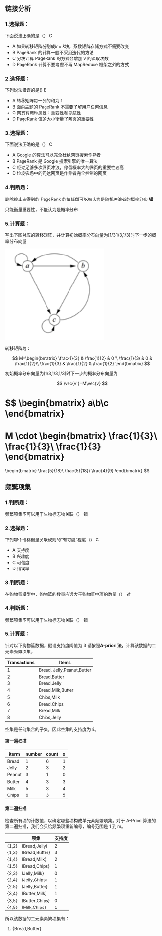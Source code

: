 ## 链接分析

### 1.选择题：

下面说法正确的是（）
C

- A 如果转移矩阵分割成$k\times k$块，系数矩阵存储方式不需要改变
- B PageRank 的计算一般不采用迭代的方法
- C 分块计算 PageRank 的方式会增加 v 的读取次数
- D PageRank 计算不要考虑不再 MapReduce 框架之外的方式

### 2.选择题：

下列说法错误的是()
B

- A 转移矩阵每一列的和为 1
- B 面向主题的 PageRank 不需要了解用户任何信息
- C 网页有两种属性：重要性和导航性
- D PageRank 值的大小衡量了网页的重要性

### 3.选择题：

下面说法正确的是（）
C

- A Google 的算法可以完全杜绝网页搜索作弊者
- B PageRank 是 Google 搜索引擎的唯一算法
- C 经过足够多次网页冲浪，停留概率大的网页的重要性较高
- D 垃圾农场中的可达网页是作弊者完全控制的网页

### 4.判断题：

删除终止点得到的 PageRank 的值任然可以被认为是随机冲浪者的概率分布
**错**

只能衡量重要性，不能认为是概率分布

### 5.计算题：

写出下图对应的转移矩阵，并计算初始概率分布向量为[1/3,1/3,1/3]时下一步的概率分布向量

![](../pics/1.png)

转移矩阵为：

$$
M=\begin{bmatrix}
   \frac{1}{3} & \frac{1}{2} & 0 \\
   \frac{1}{3} & 0           & \frac{1}{2}\\
   \frac{1}{3} & \frac{1}{2} & \frac{1}{2}
\end{bmatrix}
$$

初始概率分布向量为[1/3,1/3,1/3]时下一步的概率分布向量为

$$
\vec{v'}=M\vec{v}
$$

$$
\begin{bmatrix}
a\\b\\c
\end{bmatrix}
=
M
\cdot
\begin{bmatrix}
\frac{1}{3}\\
\frac{1}{3}\\
\frac{1}{3}
\end{bmatrix}
=
\begin{bmatrix}
\frac{5}{18}\\
\frac{5}{18}\\
\frac{4}{9}
\end{bmatrix}
$$

## 频繁项集

### 1.判断题：

频繁项集不可以用于生物标志物关联（）
错

### 2.选择题：

下列哪个指标衡量关联规则的“有可能”程度（）
C

- A 支持度
- B 兴趣度
- C 可信度
- D 错误率

### 3.判断题：

在购物篮模型中，购物篮的数量应远大于购物篮中项的数量（）
对

### 4.判断题：

频繁项集不可以用于生物标志物关联（）
错

### 5.计算题：

针对以下购物篮数据，假设支持度阈值为 3
请按照**A-priori 法**，计算该数据的二元素频繁项集。

| Transactions | Items                      |
| ------------ | -------------------------- |
| 1            | Bread, Jelly,Peanut,Butter |
| 2            | Bread,Butter               |
| 3            | Bread,Jelly                |
| 4            | Bread,Milk,Butter          |
| 5            | Chips,Milk                 |
| 6            | Bread,Chips                |
| 7            | Bread,Milk                 |
| 8            | Chips,Jelly                |

空集是任何集合的子集，因此空集的支持度为 8。

#### 第一遍扫描

| iterm  | number | count | x   |
| ------ | ------ | ----- | --- |
| Bread  | 1      | 6     | 1   |
| Jelly  | 2      | 3     | 2   |
| Peanut | 3      | 1     | 0   |
| Butter | 4      | 3     | 3   |
| Milk   | 5      | 3     | 4   |
| Chips  | 6      | 3     | 5   |

#### 第二遍扫描

检查所有项的计数值，以确定哪些项构成单元素频繁项集。对于 A-Priori 算法的第二遍扫描，我们会只给频繁项重新编号，编号范围是 1 到 m。

|       | 项集           | 支持度 |
| ----- | -------------- | ------ |
| {1,2} | {Bread,Jelly}  | 2      |
| {1,3} | {Bread,Butter} | 3      |
| {1,4} | {Bread,Milk}   | 2      |
| {1.5} | {Bread,Chips}  | 1      |
| {2,3} | {Jelly,Milk}   | 0      |
| {2,4} | {Jelly,Chips}  | 1      |
| {2.5} | {Jelly,Butter} | 1      |
| {3,4} | {Butter,Milk}  | 1      |
| {3,5} | {Butter,Chips} | 0      |
| {4,5} | {Milk,Chips}   | 1      |

所以该数据的二元素频繁项集有：

1. {Bread,Butter}
